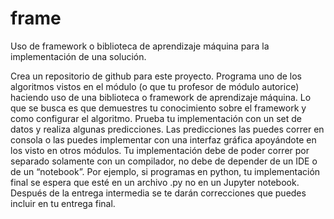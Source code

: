 # frame
Uso de framework o biblioteca de aprendizaje máquina para la implementación de una solución.

Crea un repositorio de github para este proyecto.
Programa uno de los algoritmos vistos en el módulo (o que tu profesor de módulo autorice) haciendo uso de una biblioteca o framework de aprendizaje máquina. Lo que se busca es que demuestres tu conocimiento sobre el framework y como configurar el algoritmo.
Prueba tu implementación con un set de datos y realiza algunas predicciones. Las predicciones las puedes correr en consola o las puedes implementar con una interfaz gráfica apoyándote en los visto en otros módulos.
Tu implementación debe de poder correr por separado solamente con un compilador, no debe de depender de un IDE o de un “notebook”. Por ejemplo, si programas en python, tu implementación final se espera que esté en un archivo .py no en un Jupyter notebook.
Después de la entrega intermedia se te darán correcciones que puedes incluir en tu entrega final.
